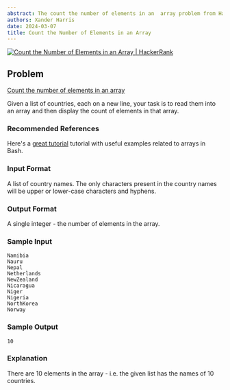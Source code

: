 ```yaml
---
abstract: The count the number of elements in an  array problem from HackerRank.
authors: Xander Harris
date: 2024-03-07
title: Count the Number of Elements in an Array
---
```


[![Count the Number of Elements in an Array | HackerRank](https://img.shields.io/badge/HackerRank-green?style=for-the-badge&logo=hackerrank&label=count%20the%20number%20of%20elements%20in%20an%20array)](https://www.hackerrank.com/challenges/bash-tutorials-read-in-an-array/)

## Problem

[Count the number of elements in an array](https://www.hackerrank.com/challenges/bash-tutorials-count-the-number-of-elements-in-an-array/problem?isFullScreen=true)

Given a list of countries, each on a new line, your task is to read them into an array and then display the count of elements in that array.

### Recommended References

Here's a [great tutorial](http://www.thegeekstuff.com/2010/06/bash-array-tutorial/) tutorial with useful examples related to arrays in Bash.

### Input Format

A list of country names. The only characters present in the country names will be upper or lower-case characters and hyphens.

### Output Format

A single integer - the number of elements in the array.

### Sample Input

```{code-block} shell
Namibia
Nauru
Nepal
Netherlands
NewZealand
Nicaragua
Niger
Nigeria
NorthKorea
Norway
```

### Sample Output

```{code-block} shell
10
```

### Explanation

There are 10 elements in the array - i.e. the given list has the names of 10 countries.

```{index} shell; arrays
```

```{sectionauthor} Xander Harris <xandertheharris@gmail.com>
```

